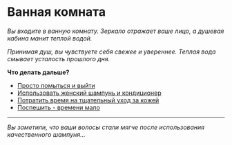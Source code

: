 # Ванная комната

*Вы входите в ванную комнату. Зеркало отражает ваше лицо, а душевая кабина манит теплой водой.*

*Принимая душ, вы чувствуете себя свежее и увереннее. Теплая вода смывает усталость прошлого дня.*

**Что делать дальше?**

- [Просто помыться и выйти](set:hygiene=95&energy=-5&next=room)
- [Использовать женский шампунь и кондиционер](set:hygiene=100&femininity=+2&next=girly_shower)
- [Потратить время на тщательный уход за кожей](set:hygiene=100&energy=-15&mood=+10&next=skincare)
- [Поспешить - времени мало](set:hygiene=80&energy=-3&next=room)

---

*Вы заметили, что ваши волосы стали мягче после использования качественного шампуня...* 